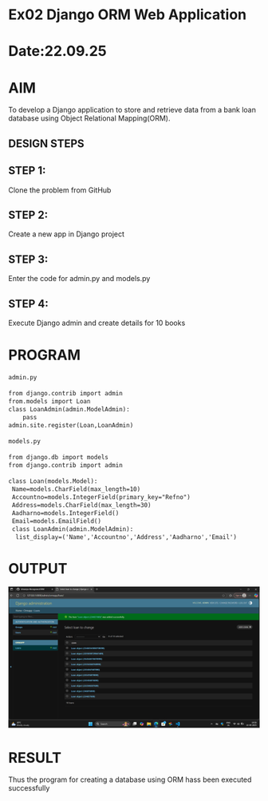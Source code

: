 # Ex02 Django ORM Web Application
# Date:22.09.25
# AIM
To develop a Django application to store and retrieve data from a bank loan database using Object Relational Mapping(ORM).


## DESIGN STEPS
## STEP 1:
Clone the problem from GitHub

## STEP 2:
Create a new app in Django project

## STEP 3:
Enter the code for admin.py and models.py

## STEP 4:
Execute Django admin and create details for 10 books

# PROGRAM
``` 
admin.py

from django.contrib import admin 
from.models import Loan
class LoanAdmin(admin.ModelAdmin):
    pass
admin.site.register(Loan,LoanAdmin)

models.py

from django.db import models
from django.contrib import admin
 
class Loan(models.Model):
 Name=models.CharField(max_length=10)
 Accountno=models.IntegerField(primary_key="Refno")
 Address=models.CharField(max_length=30)
 Aadharno=models.IntegerField()
 Email=models.EmailField()
 class LoanAdmin(admin.ModelAdmin):
  list_display=('Name','Accountno','Address','Aadharno','Email')
```

# OUTPUT
![alt text](<Screenshot (22).png>)

# RESULT
Thus the program for creating a database using ORM hass been executed successfully
